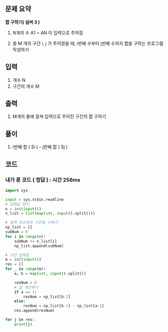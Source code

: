 ## 문제 요약

**합 구하기( 실버 3 )**


1. N개의 수 A1 ~ AN 이 입력으로 주어짐

2. 총 M 개의 구간 i, j 가 주어졌을 때, i번째 수부터 j번째 수까지 합을 구하는 프로그램 작성하기


## 입력
1. 개수 N
2. 구간의 개수 M

## 출력
1. M개의 줄에 걸쳐 입력으로 주어진 구간의 합 구하기

## 풀이
1. i번째 합 ( Si ) - j번째 합 ( Sj )

## 코드

### 내가 푼 코드 ( 정답 ) : 시간 256ms

```python
import sys

input = sys.stdin.readline
# 입력값 받기
n = int(input())
n_list = list(map(int, input().split()))

# 입력 리스트의 구간합 구하기
np_list = []
subNum = 0
for i in range(n):
    subNum += n_list[i]
    np_list.append(subNum)

# 구간 입력값
m = int(input())
res = []
for _ in range(m):
    a, b = map(int, input().split())

    resNum = 0
    # 값 계산하기
    if a == 1:
        resNum = np_list[b-1]
    else:
        resNum = np_list[b-1] - np_list[a-2]
    res.append(resNum)

for j in res:
    print(j)
```

